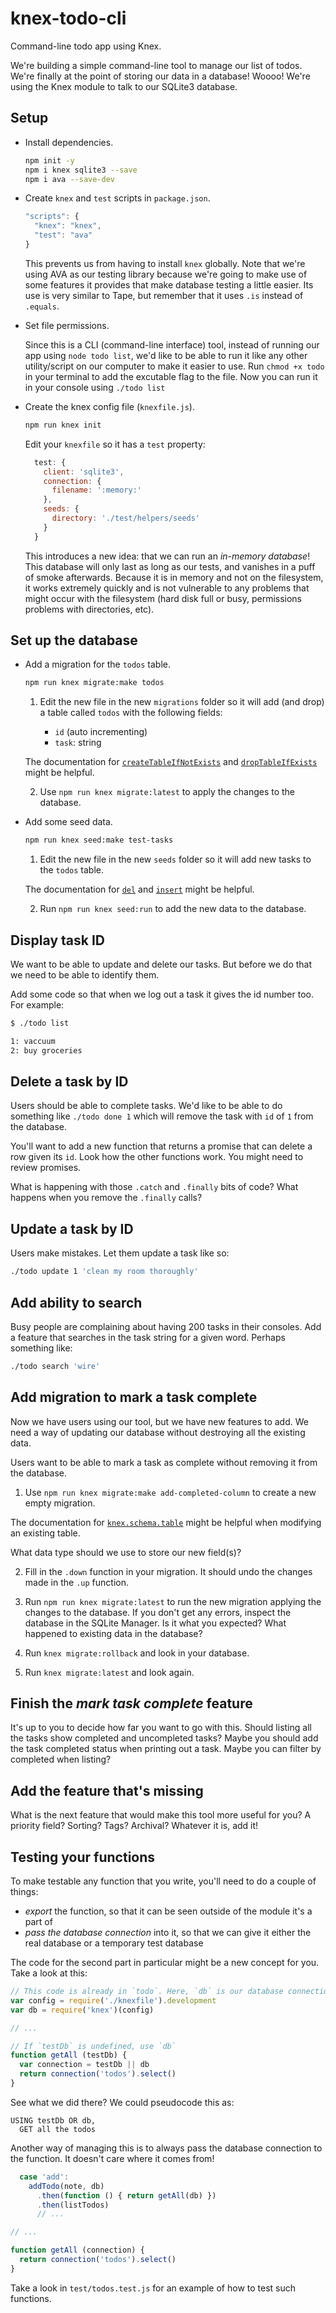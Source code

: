 # knex-todo-cli

Command-line todo app using Knex.

We're building a simple command-line tool to manage our list of todos. We're finally at the point of storing our data in a database! Woooo! We're using the Knex module to talk to our SQLite3 database.


## Setup

* Install dependencies.

  ```sh
  npm init -y
  npm i knex sqlite3 --save
  npm i ava --save-dev
  ```

* Create `knex` and `test` scripts in `package.json`.

  ```js
  "scripts": {
    "knex": "knex",
    "test": "ava"
  }
  ```

  This prevents us from having to install `knex` globally. Note that we're using AVA as our testing library because we're going to make use of some features it provides that make database testing a little easier. Its use is very similar to Tape, but remember that it uses `.is` instead of `.equals`.

* Set file permissions.

  Since this is a CLI (command-line interface) tool, instead of running our app using `node todo list`, we'd like to be able to run it like any other utility/script on our computer to make it easier to use. Run `chmod +x todo` in your terminal to add the excutable flag to the file. Now you can run it in your console using `./todo list`

* Create the knex config file (`knexfile.js`).

  ```sh
  npm run knex init
  ```

  Edit your `knexfile` so it has a `test` property:

  ```js
    test: {
      client: 'sqlite3',
      connection: {
        filename: ':memory:'
      },
      seeds: {
        directory: './test/helpers/seeds'
      }
    }
  ```

  This introduces a new idea: that we can run an _in-memory database_! This database will only last as long as our tests, and vanishes in a puff of smoke afterwards. Because it is in memory and not on the filesystem, it works extremely quickly and is not vulnerable to any problems that might occur with the filesystem (hard disk full or busy, permissions problems with directories, etc).


## Set up the database

* Add a migration for the `todos` table.

  ```sh
  npm run knex migrate:make todos
  ```

  1. Edit the new file in the new `migrations` folder so it will add (and drop) a table called `todos` with the following fields:

      * `id` (auto incrementing)
      * `task`: string

  The documentation for [`createTableIfNotExists`](http://knexjs.org/#Schema-createTableIfNotExists) and [`dropTableIfExists`](http://knexjs.org/#Schema-dropTableIfExists) might be helpful.

  2. Use `npm run knex migrate:latest` to apply the changes to the database.

* Add some seed data.

  ```sh
  npm run knex seed:make test-tasks
  ```

  1. Edit the new file in the new `seeds` folder so it will add new tasks to the `todos` table.

  The documentation for [`del`](http://knexjs.org/#Builder-del%20/%20delete) and [`insert`](http://knexjs.org/#Builder-insert) might be helpful.

  2. Run `npm run knex seed:run` to add the new data to the database.


## Display task ID

We want to be able to update and delete our tasks. But before we do that we need to be able to identify them.

Add some code so that when we log out a task it gives the id number too. For example:
 
```sh
$ ./todo list

1: vaccuum
2: buy groceries
```


## Delete a task by ID

Users should be able to complete tasks. We'd like to be able to do something like `./todo done 1` which will remove the task with `id` of `1` from the database. 

You'll want to add a new function that returns a promise that can delete a row given its `id`. Look how the other functions work. You might need to review promises. 

What is happening with those `.catch` and `.finally` bits of code? What happens when you remove the `.finally` calls?


## Update a task by ID

Users make mistakes. Let them update a task like so:

```sh
./todo update 1 'clean my room thoroughly'
```


## Add ability to search

Busy people are complaining about having 200 tasks in their consoles. Add a feature that searches in the task string for a given word. Perhaps something like:

```sh
./todo search 'wire'
```


## Add migration to mark a task complete

Now we have users using our tool, but we have new features to add. We need a way of updating our database without destroying all the existing data.

Users want to be able to mark a task as complete without removing it from the database.

1. Use `npm run knex migrate:make add-completed-column` to create a new empty migration.

  The documentation for [`knex.schema.table`](http://knexjs.org/#Schema-table) might be helpful when modifying an existing table.

  What data type should we use to store our new field(s)?

2. Fill in the `.down` function in your migration. It should undo the changes made in the `.up` function.

3. Run `npm run knex migrate:latest` to run the new migration applying the changes to the database. If you don't get any errors, inspect the database in the SQLite Manager. Is it what you expected? What happened to existing data in the database? 

4. Run `knex migrate:rollback` and look in your database. 

5. Run `knex migrate:latest` and look again.


## Finish the _mark task complete_ feature

It's up to you to decide how far you want to go with this. Should listing all the tasks show completed and uncompleted tasks? Maybe you should add the task completed status when printing out a task. Maybe you can filter by completed when listing?


## Add the feature that's missing

What is the next feature that would make this tool more useful for you? A priority field? Sorting? Tags? Archival? Whatever it is, add it!


## Testing your functions

To make testable any function that you write, you'll need to do a couple of things:

 - _export_ the function, so that it can be seen outside of the module it's a part of
 - _pass the database connection_ into it, so that we can give it either the real database or a temporary test database

The code for the second part in particular might be a new concept for you. Take a look at this:

```js
// This code is already in `todo`. Here, `db` is our database connection
var config = require('./knexfile').development
var db = require('knex')(config)

// ...

// If `testDb` is undefined, use `db`
function getAll (testDb) {
  var connection = testDb || db
  return connection('todos').select()
}
```

See what we did there?  We could pseudocode this as:

```
USING testDb OR db,
  GET all the todos
```

Another way of managing this is to always pass the database connection to the function. It doesn't care where it comes from!

```js
  case 'add':
    addTodo(note, db)
      .then(function () { return getAll(db) })
      .then(listTodos)
      // ...

// ...

function getAll (connection) {
  return connection('todos').select()
}
```

Take a look in `test/todos.test.js` for an example of how to test such functions.
